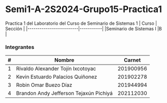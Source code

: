 # Semi1-A-2S2024-Grupo15-Practica1
Practica 1 del Laboratorio del Curso de Seminario de Sistemas 1
| Curso                   | Sección   |
|-------------------------|-----------|
|Seminario de Sistemas I	|B          |           
### Integrantes 
| # | Nombre                                 | Carnet    |
|---|----------------------------------------|-----------|
| 1 | Rivaldo Alexander Tojín Ixcotoyac      | 201900956 |
| 2 | Kevin Estuardo Palacios Quiñonez       | 201902278 |
| 3 | Robin Omar Buezo Díaz                  | 201944994 |
| 4 | Brandon Andy Jefferson Tejaxún Pichiyá | 202112030 |
